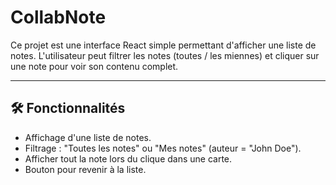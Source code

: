# CollabNote 

Ce projet est une interface React simple permettant d'afficher une liste de notes. L'utilisateur peut filtrer les notes (toutes / les miennes) et cliquer sur une note pour voir son contenu complet.

---

## 🛠️ Fonctionnalités

- Affichage d'une liste de notes.
- Filtrage : "Toutes les notes" ou "Mes notes" (auteur = "John Doe").
- Afficher tout la note lors du clique dans une carte.
- Bouton pour revenir à la liste.


